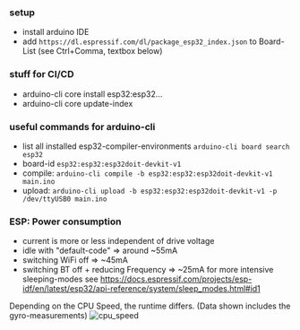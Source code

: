 ### setup
- install arduino IDE
- add `https://dl.espressif.com/dl/package_esp32_index.json` to Board-List (see Ctrl+Comma, textbox below)

### stuff for CI/CD
- arduino-cli core install esp32:esp32…
- arduino-cli core update-index

### useful commands for arduino-cli
- list all installed esp32-compiler-environments `arduino-cli board search esp32`
- board-id `esp32:esp32:esp32doit-devkit-v1`
- compile: `arduino-cli compile -b esp32:esp32:esp32doit-devkit-v1 main.ino`
- upload: `arduino-cli upload -b esp32:esp32:esp32doit-devkit-v1 -p /dev/ttyUSB0 main.ino`


### ESP: Power consumption
- current is more or less independent of drive voltage
- idle with "default-code" => around ~55mA
- switching WiFi off => ~45mA
- switching BT off + reducing Frequency => ~25mA
for more intensive sleeping-modes see https://docs.espressif.com/projects/esp-idf/en/latest/esp32/api-reference/system/sleep_modes.html#id1

Depending on the CPU Speed, the runtime differs. (Data shown includes the gyro-measurements)
![cpu_speed](../docs/timing.png)